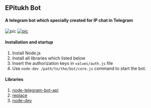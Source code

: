 ## EPitukh Bot
#### A telegram bot which specially created for IP chat in Telegram
![pic](https://img.shields.io/badge/status-discontinued-red.svg) [![pic](https://img.shields.io/cocoapods/l/AFNetworking.svg)](https://github.com/angelokofficial/telegram-bots/blob/epitukh/LICENSE)

#### Installation and startup
1. Install Node.js
1. Install all libraries which listed below
1. Insert the authorization keys in `values/auth.js` file
1. Use `node-dev /path/to/the/bot/core.js` command to start the bot.

#### Libraries
1. [node-telegram-bot-api](https://www.npmjs.com/package/node-telegram-bot-api)
2. [replace](https://www.npmjs.com/package/replace)
3. [node-dev](https://www.npmjs.com/package/node-dev)
